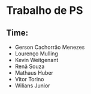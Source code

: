 # Trabalho de PS

## Time:

- Gerson Cachorrão Menezes
- Lourenço Mulling
- Kevin Weitgenant
- Renã Souza
- Mathaus Huber
- Vitor Torino
- Wilians Junior

